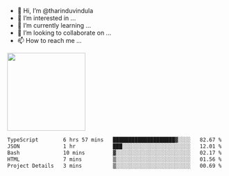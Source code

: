 - 👋 Hi, I’m @tharinduvindula
- 👀 I’m interested in ...
- 🌱 I’m currently learning ...
- 💞️ I’m looking to collaborate on ...
- 📫 How to reach me ...

<!---
tharinduvindula/tharinduvindula is a ✨ special ✨ repository because its `README.md` (this file) appears on your GitHub profile.
You can click the Preview link to take a look at your changes.
--->

<img height="180em" src="https://github-readme-stats.vercel.app/api?username=tharinduvindula&show_icons=true&hide_border=false&&count_private=true&include_all_commits=true" />


<!--START_SECTION:waka-->

```txt
TypeScript        6 hrs 57 mins   ████████████████████▓░░░░   82.67 %
JSON              1 hr            ███░░░░░░░░░░░░░░░░░░░░░░   12.01 %
Bash              10 mins         ▓░░░░░░░░░░░░░░░░░░░░░░░░   02.17 %
HTML              7 mins          ▒░░░░░░░░░░░░░░░░░░░░░░░░   01.56 %
Project Details   3 mins          ▒░░░░░░░░░░░░░░░░░░░░░░░░   00.69 %
```

<!--END_SECTION:waka-->
